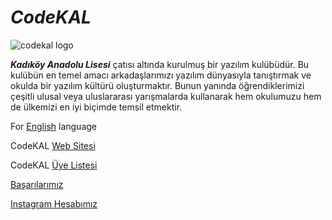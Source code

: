 # _CodeKAL_
![codekal logo](https://user-images.githubusercontent.com/32792486/31626365-18bed8b6-b2b2-11e7-8a31-f45cc776efb3.png)

**_Kadıköy Anadolu Lisesi_** çatısı altında kurulmuş bir yazılım kulübüdür. Bu kulübün en temel amacı arkadaşlarımızı yazılım dünyasıyla tanıştırmak ve okulda bir yazılım kültürü oluşturmaktır. Bunun yanında öğrendiklerimizi çeşitli ulusal veya uluslararası yarışmalarda kullanarak hem okulumuzu hem de ülkemizi en iyi biçimde temsil etmektir.

For [English](https://github.com/CodeKal/About-CodeKAL/blob/master/README_en.md) language

CodeKAL [Web Sitesi](https://codekal.wordpress.com/)

CodeKAL [Üye Listesi](https://github.com/CodeKal/About-CodeKAL/blob/master/Participant_list.md)

[Başarılarımız](https://github.com/CodeKal/About-CodeKAL/blob/master/basarilarimiz.md)

[Instagram Hesabımız](https://www.instagram.com/codekal)





